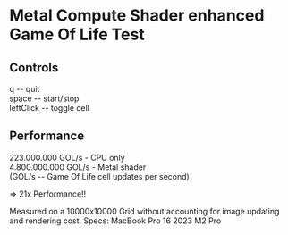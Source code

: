 # Metal Compute Shader enhanced Game Of Life Test

## Controls
q -- quit \
space -- start/stop \
leftClick -- toggle cell


## Performance
223.000.000 GOL/s - CPU only \
4.800.000.000 GOL/s - Metal shader \
(GOL/s -- Game Of Life cell updates per second)

=> 21x Performance!!

Measured on a 10000x10000 Grid without accounting for image updating and rendering cost.
Specs: MacBook Pro 16 2023 M2 Pro

